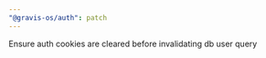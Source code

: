 ```yaml
---
"@gravis-os/auth": patch
---
```


Ensure auth cookies are cleared before invalidating db user query
